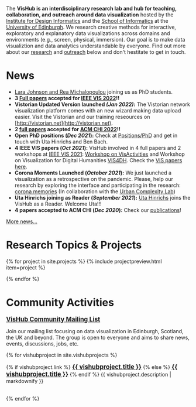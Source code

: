 The **VisHub is an interdisciplinary research lab and hub for teaching, collaboration, and outreach around data visualization** hosted by the [Institute for Design Informatics](https://www.designinformatics.org/) and the [School of Informatics](https://www.ed.ac.uk/informatics) at the [University of Edinburgh](https://www.ed.ac.uk). We research creative methods for interactive, exploratory and explanatory data visualizations across domains and environments (e.g., screen, physical, immersion). Our goal is to make data visualiztion and data analytics understandable by everyone. Find out more about our [research](#projects) and [outreach](#community-activities) below and don't hestitate to get in touch.

# News
- [Lara Johnson and Rea Michalopoulou](personas.html) joining us as PhD students.
- **3 [Full papers](publications.html) accepted for [IEEE VIS 2022](http://ieeevis.org/year/2022/welcome)!!**
- **Vistorian Updated Version launched *(Jan 2022)*:** The Vistorian network visualization platform comes with an new wizard making data upload easier. Visit the Vistorian and our training reseources on [http://vistorian.net](http://vistorian.net).
- **2 [full papers](publications.html) accepted for [ACM CHI 2022](https://chi2022.acm.org/)!!** 
- **Open PhD positions (*Dec 2021*):** Check at [Positions/PhD](https://visactivities.github.io/jobs) and get in touch with Uta Hinrichs and Ben Bach.
- **4 IEEE VIS papers (*Oct 2021*):** VisHub involved in 4 full papers and 2 workshops at [IEEE VIS 2021](http://ieeevis.org): [Workshop on VisActivities](https://visactivities.github.io) and Workshop on Visualization for Digital Humanities [VIS4DH](http://www.vis4dh.org/). Check the [VIS papers here](publications.html). 
- **Corona Moments Launched (*October 2021*):** We just launched a visualization as a retrospective on the pandemic. Please, help our research by exploring the interface and participating in the research: [corona memories](https://uclab.fh-potsdam.de/coronamemories) (In collaboration with the [Urban Complexity Lab](https://uclab.fh-potsdam.de/))
- **Uta Hinrichs joining as Reader (*September 2021*):** [Uta Hinrichs](http://www.utahinrichs.de) joins the VisHub as a Reader. Welcome Uta!!!
- **4 papers accepted to ACM CHI (*Dec 2020*):** Check our [publications](publications.html)!


[More news...](news.html)

<!-- to make the nav link work -->


<h1 id="projects">Research Topics & Projects</h1>

{% for project in site.projects %}
{% include projectpreview.html item=project %}
<!--   <h3><a href="{{project.url }}">{{ project.title }}</a></h3>
  <p>{{ project.description | markdownify }}</p> -->
{% endfor %}

<h1 id="community-activities">Community Activities</h1>

  <a href="https://groups.google.com/g/vishub-community" style="font-size:1.2em; font-weight:bold;">VisHub Community Mailing List</a>
  
 Join our mailing list focusing on data visualization in Edinburgh, Scotland, the UK and beyond. The group is open to everyone and aims to share news, events, discussions, jobs, etc.


{% for vishubproject in site.vishubprojects %}
  <p>
  {% if vishubproject.link %}
  <a href="{{vishubproject.link }}" style="font-size:1.2em; font-weight:bold;">{{ vishubproject.title }}</a>
  {% else %}
  <a href="{{vishubproject.url }}" style="font-size:1.2em; font-weight:bold;">{{ vishubproject.title }}</a>  
  {% endif %}
  {{ vishubproject.description | markdownify }}
</p>
<br/>
{% endfor %}
